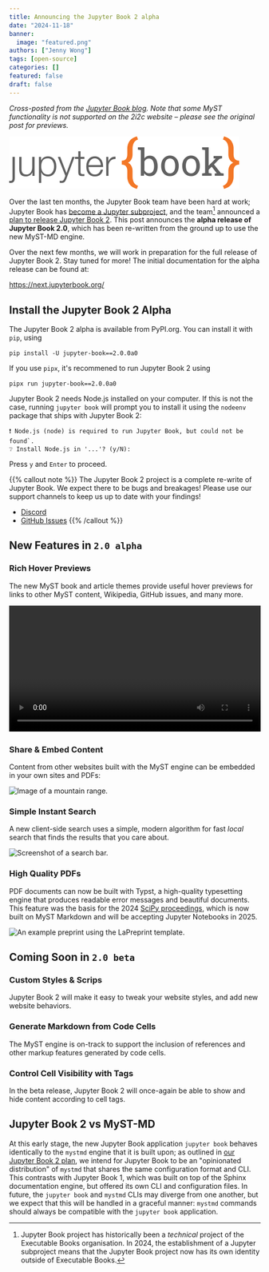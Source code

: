 ```yaml
---
title: Announcing the Jupyter Book 2 alpha
date: "2024-11-18"
banner:
  image: "featured.png"
authors: ["Jenny Wong"]
tags: [open-source]
categories: []
featured: false
draft: false
---
```


*Cross-posted from the [Jupyter Book blog](https://blog.jupyterbook.org/). Note that some MyST functionality is not supported on the 2i2c website – please see the original post for previews.*

![Jupyter Book 2 logo](featured.png)

Over the last ten months, the Jupyter Book team have been hard at work; Jupyter Book has [become a Jupyter subproject](https://github.com/jupyter/governance/pull/229), and the team[^jb-eb] announced a [plan to release Jupyter Book 2][plan]. This post announces the **alpha release of Jupyter Book 2.0**, which has been re-written from the ground up to use the new MyST-MD engine.

Over the next few months, we will work in preparation for the full release of Jupyter Book 2. Stay tuned for more! The initial documentation for the alpha release can be found at:

<https://next.jupyterbook.org/>

## Install the Jupyter Book 2 Alpha

The Jupyter Book 2 alpha is available from PyPI.org. You can install it with `pip`, using

```shell
pip install -U jupyter-book==2.0.0a0
```

If you use `pipx`, it's recommened to run Jupyter Book 2 using

```shell
pipx run jupyter-book==2.0.0a0
```

Jupyter Book 2 needs Node.js installed on your computer. If this is not the case, running `jupyter book` will prompt you to install it using the `nodeenv` package that ships with Jupyter Book 2:

```
❗ Node.js (node) is required to run Jupyter Book, but could not be found`.
❔ Install Node.js in '...'? (y/N):
```

Press `y` and `Enter` to proceed.

{{% callout note %}}
The Jupyter Book 2 project is a complete re-write of Jupyter Book. We expect there to be bugs and breakages! Please use our support channels to keep us up to date with your findings!

- [Discord](https://discord.mystmd.org/)
- [GitHub Issues](https://github.com/jupyter-book/jupyter-book/issues/new?template=prerelease.yml)
{{% /callout %}}

## New Features in `2.0 alpha`

### Rich Hover Previews

The new MyST book and article themes provide useful hover previews for links to other MyST content, Wikipedia, GitHub issues, and many more.

<video width="100%" autoplay>
    <source src="https://github.com/jupyter-book/blog/raw/refs/heads/main/media/hover-previews.mp4" type="video/mp4">
</video>

### Share & Embed Content

Content from other websites built with the MyST engine can be embedded in your own sites and PDFs:

![Image of a mountain range.](https://cdn.curvenote.com/0192bff5-9c9d-722f-92bf-e702aa8e1f46/public/c8830546aa82907becb6cd46c414a80c.webp "Cross-referenced content can easily be embedded and re-captioned into other pages and projects, such as this figure to <https://mystmd.org/guide/embed#mylabel>.")

### Simple Instant Search

A new client-side search uses a simple, modern algorithm for fast _local_ search that finds the results that you care about.

![Screenshot of a search bar.](https://github.com/jupyter-book/blog/blob/main/media/search.png?raw=true "Client-side search uses simple, modern, [Algolia](https://algolia.com)-inspired search algorithm to provide _useful_ search results. We will be iterating on this in the near future for even richer search results!")

### High Quality PDFs

PDF documents can now be built with Typst, a high-quality typesetting engine that produces readable error messages and beautiful documents. This feature was the basis for the 2024 [SciPy proceedings][proceedings], which is now built on MyST Markdown and will be accepting Jupyter Notebooks in 2025.

![An example preprint using the LaPreprint template.](https://raw.githubusercontent.com/rowanc1/LaPreprint/68f5ccbf1e1e26819149bcea1d547dfdfc5ceecd/example/files/screenshot.png "Example of the LaPreprint Typst template for rendering PDFs from Jupyter Book (via the MyST Engine).")

## Coming Soon in `2.0 beta`

### Custom Styles & Scrips

Jupyter Book 2 will make it easy to tweak your website styles, and add new website behaviors.

### Generate Markdown from Code Cells

The MyST engine is on-track to support the inclusion of references and other markup features generated by code cells.

### Control Cell Visibility with Tags

In the beta release, Jupyter Book 2 will once-again be able to show and hide content according to cell tags.

## Jupyter Book 2 vs MyST-MD

At this early stage, the new Jupyter Book application `jupyter book` behaves identically to the `mystmd` engine that it is built upon; as outlined in [our Jupyter Book 2 plan][plan], we intend for Jupyter Book to be an "opinionated distribution" of `mystmd` that shares the same configuration format and CLI. This contrasts with Jupyter Book 1, which was built on top of the Sphinx documentation engine, but offered its own CLI and configuration files. In future, the `jupyter book` and `mystmd` CLIs may diverge from one another, but we expect that this will be handled in a graceful manner: `mystmd` commands should always be compatible with the `jupyter book` application.

[proceedings]: https://proceedings.scipy.org
[plan]: https://executablebooks.org/en/latest/blog/2024-05-20-jupyter-book-myst/

[^jb-eb]: Jupyter Book project has historically been a _technical_ project of the Executable Books organisation. In 2024, the establishment of a Jupyter subproject means that the Jupyter Book project now has its own identity outside of Executable Books.
